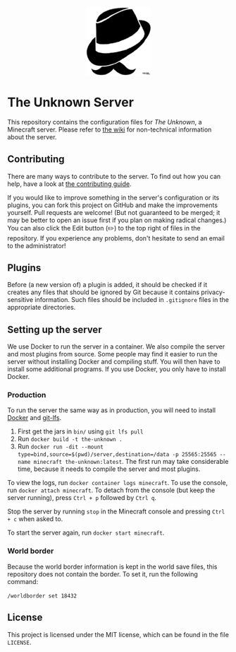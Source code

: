 <p align="center"><img src="media/logo.jpg" alt="Logo" width="150px"></p>

# The Unknown Server

This repository contains the configuration files for *The Unknown*, a Minecraft server. Please refer to [the wiki](https://github.com/The-Unknown-Minecraft/The-Unknown-Server/wiki) for non-technical information about the server.

## Contributing

There are many ways to contribute to the server. To find out how you can help, have a look at [the contributing guide](https://github.com/The-Unknown-Minecraft/The-Unknown-Server/wiki/Contributing).

If you would like to improve something in the server's configuration or its plugins, you can fork this project on GitHub and make the improvements yourself. Pull requests are welcome! (But not guaranteed to be merged; it may be better to open an issue first if you plan on making radical changes.) You can also click the Edit button (:pencil2:) to the top right of files in the repository. If you experience any problems, don't hesitate to send an email to the administrator!

## Plugins

Before (a new version of) a plugin is added, it should be checked if it creates any files that should be ignored by Git because it contains privacy-sensitive information. Such files should be included in `.gitignore` files in the appropriate directories.

## Setting up the server

We use Docker to run the server in a container. We also compile the server and most plugins from source. Some people may find it easier to run the server without installing Docker and compiling stuff. You will then have to install some additional programs. If you use Docker, you only have to install Docker.

### Production

To run the server the same way as in production, you will need to install [Docker](https://www.docker.com) and [git-lfs](https://git-lfs.github.com/).

1. First get the jars in `bin/` using `git lfs pull`
1. Run `docker build -t the-unknown .`
1. Run `docker run -dit --mount type=bind,source=$(pwd)/server,destination=/data -p 25565:25565 --name minecraft the-unknown:latest`. The first run may take considerable time, because it needs to compile the server and most plugins.

To view the logs, run `docker container logs minecraft`. To use the console, run `docker attach minecraft`. To detach from the console (but keep the server running), press `Ctrl + p` followed by `Ctrl q`.

Stop the server by running `stop` in the Minecraft console and pressing `Ctrl + c` when asked to.

To start the server again, run `docker start minecraft`.

### World border

Because the world border information is kept in the world save files, this repository does not contain the border. To set it, run the following command:

`/worldborder set 18432`

## License

This project is licensed under the MIT license, which can be found in the file `LICENSE`.
